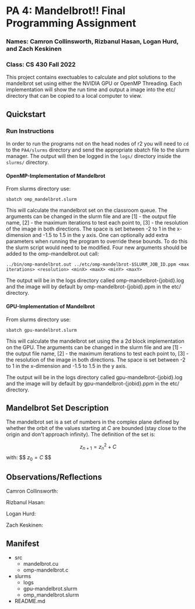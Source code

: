 <h1>PA 4: Mandelbrot!! Final Programming Assignment</h1>
<h3>Names: Camron Collinsworth, Rizbanul Hasan, Logan Hurd, and Zach Keskinen</h3>
<h3>Class: CS 430 Fall 2022</h3>

This project contains exectuables to calculate and plot solutions to the mandelbrot
set using either the NVIDIA GPU or OpenMP Threading. Each implementation will show
the run time and output a image into the etc/ directory that can be copied to a 
local computer to view.

<h2>Quickstart</h2>

<h3>Run Instructions</h3>

In order to run the programs not on the head nodes of r2 you will need to `cd` to the
`PA4/slurms` directory and send the appropriate sbatch file to the slurm manager. The 
output will then be logged in the `logs/` directory inside the `slurms/` directory.

<h4>OpenMP-Implementation of Mandelbrot</h4>

From slurms directory use:

```
sbatch omp_mandelbrot.slurm
```

This will calculate the mandelbrot set on the classroom queue.
The arguments can be changed in the slurm file and are [1] - the output file
name, [2] - the maximum iterations to test each point to, [3] - the resolution
of the image in both directions. The space is set between -2 to 1 in the x-dimension
and -1.5 to 1.5 in the y axis. One can optionally add extra parameters when running
the program to override these bounds. To do this the slurm script would need to be 
modified. Four new arguments should be added to the omp-mandelbrot.out call:
```
../bin/omp-mandelbrot.out ../etc/omp-mandelbrot-$SLURM_JOB_ID.ppm <max iterations> <resolution> <minX> <maxX> <minY> <maxY>
```

The output will be in the logs directory called omp-mandelbrot-{jobid}.log and 
the image will by default by omp-mandelbrot-{jobid}.ppm in the etc/ directory.

<h4>GPU-Implementation of Mandelbrot</h4>

From slurms directory use:

```
sbatch gpu-mandelbrot.slurm
```

This will calculate the mandelbrot set using the a 2d block implementation on the
GPU. The arguments can be changed in the slurm file and are [1] - the output file
name, [2] - the maximum iterations to test each point to, [3] - the resolution
of the image in both directions. The space is set between -2 to 1 in the x-dimension
and -1.5 to 1.5 in the y axis.

The output will be in the logs directory called gpu-mandelbrot-{jobid}.log and 
the image will by default by gpu-mandelbrot-{jobid}.ppm in the etc/ directory.

<h2>Mandelbrot Set Description</h2>

The mandelbrot set is a set of numbers in the complex plane defined by whether the
orbit of the values starting at $C$ are bounded (stay close to the origin and 
don't approach infinity). The definition of the set is:

$$
z_{n+1} = z_n^2 + C
$$
with: 
$$
$z_{0} = C$
$$

<h2>Observations/Reflections</h2>

Camron Collinsworth: 

Rizbanul Hasan:

Logan Hurd:

Zach Keskinen: 

<h2>Manifest</h2>

 - src
    - mandelbrot.cu
    - omp-mandelbrot.c
 - slurms
    - logs
    - gpu-mandelbrot.slurm
    - omp_mandelbrot.slurm
 - README.md
